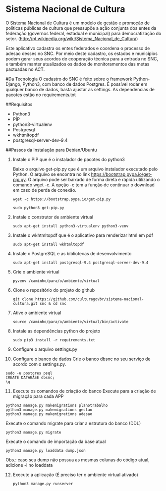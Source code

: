 # Sistema Nacional de Cultura
O Sistema Nacional de Cultura é um modelo de gestão e promoção de políticas públicas de cultura que pressupõe a ação conjunta dos entes da federação (governos federal, estadual e municipal) para democratização do setor. (http://pt.wikipedia.org/wiki/Sistema_Nacional_de_Cultura)

Este aplicativo cadastra os entes federados e coordena o processo de adesao desses no SNC. Por meio deste cadastro, os estados e municípios podem gerar seus acordos de cooperação técnica para a entrada no SNC, e também manter atualizados os dados de monitoramentos das metas pactuadas no ACT.

#Da Tecnologia
O cadastro do SNC é feito sobre o framework Python-Django, Python3, com banco de dados Postgres. É possível rodar em qualquer banco de dados, basta ajustar as settings.
As dependencias de pacotes estão no requirements.txt


##Requisitos

* Python3
* PIP
* python3-virtualenv
* Postgresql
* wkhtmltopdf
* postgresql-server-dev-9.4

##Passos da Instalação para Debian/Ubuntu

1. Instale o PIP que é o instalador de pacotes do python3

    Baixe o arquivo get-pip.py que é um arquivo instalador executado pelo Python. O arquivo se encontra no link https://bootstrap.pypa.io/get-pip.py. 
O arquivo pode ser baixado de forma direta e rápida utilizando o comando wget -c. A opção -c tem a função de continuar o download em caso de perda de conexão.

    ```
    wget -c https://bootstrap.pypa.io/get-pip.py

    sudo python3 get-pip.py
    ```

2. Instale o construtor de ambiente virtual
    ```
    sudo apt-get install python3-virtualenv python3-venv
    ```

3. Instale o wkhtmltopdf que é o aplicativo para renderizar html em pdf 
    ```
    sudo apt-get install wkhtmltopdf
    ```

4. Instale o PostgreSQL e as bibliotecas de desenvolvimento
    ```
    sudo apt-get install postgresql-9.4 postgresql-server-dev-9.4
 
    ```    
5. Crie o ambiente virtual
    ```
    pyvenv /caminho/para/o/ambiente/virtual
 
    ```    
6. Clone o repositório do projeto do github
    ```
    git clone https://github.com/culturagovbr/sistema-nacional-cultura.git snc & cd snc

    ```
    
7. Ative o ambiente virtual
    ```
    source /caminho/para/o/ambiente/virtual/bin/activate

    ```

8. Instale as dependências python do projeto
    ```
    sudo pip3 install -r requirements.txt

    ```
9. Configure o arquivo settings.py

10. Configure o banco de dados
Crie o banco dbsnc no seu serviço de acordo com o settings.py.
```
sudo -u postgres psql
CREATE DATABASE dbsnc;
\q
```

11. Execute os comandos de criação do banco
Execute para a criação de migração para cada APP
```
python3 manage.py makemigrations planotrabalho
python3 manage.py makemigrations gestao
python3 manage.py makemigrations adesao
```
Execute o comando migrate para criar a estrutura do banco (DDL)
```
python3 manage.py migrate
```
Execute o comando de importação da base atual
```
python3 manage.py loaddata dump.json
```
Obs.: caso seu dump não possua as mesmas colunas do código atual, adicione -i no loaddata

12. Execute a aplicação (É preciso ter o ambiente virtual ativado)
    ```
    python3 manage.py runserver

    ```
